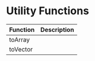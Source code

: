 # Utility Functions

| Function | Description |
| -------- | ----------- |
| toArray  | |
| toVector | |
